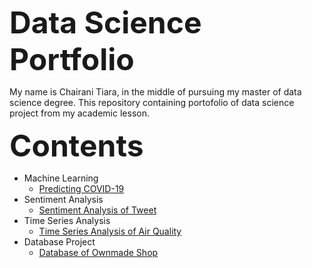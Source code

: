 <font size="24"><b>Data Science Portfolio</font></b>


My name is Chairani Tiara, in the middle of pursuing my master of data science degree. This repository containing portofolio of data science project from my academic lesson. 


<font size="24"><b>Contents</font></b>

- Machine Learning
 	- [Predicting COVID-19](https://github.com/ctsayyu/ctsayyu/blob/main/Covid19_Prediction/Mini_Project_P104718.ipynb) 
- Sentiment Analysis
	- [Sentiment Analysis of Tweet](https://github.com/ctsayyu/ctsayyu/tree/main/Sentiment_Analysis)
- Time Series Analysis
	- [Time Series Analysis of Air Quality](https://github.com/ctsayyu/ctsayyu/blob/main/Time_Series_Project/Lab_5_Time_Series.ipynb)
- Database Project
	- [Database of Ownmade Shop](https://drive.google.com/drive/folders/1utib-wUfwG_7mfQrq9_RzXChggEPk6nu?usp=sharing)


